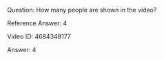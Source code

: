 Question: How many people are shown in the video?

Reference Answer: 4

Video ID: 4684348177

Answer: 4

